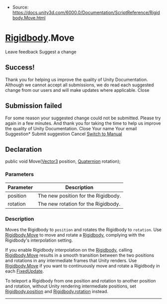 * Source: https://docs.unity3d.com/6000.0/Documentation/ScriptReference/Rigidbody.Move.html

#  [Rigidbody](https://docs.unity3d.com/6000.0/Documentation/ScriptReference/Rigidbody.html).Move
Leave feedback
Suggest a change
## Success!
Thank you for helping us improve the quality of Unity Documentation. Although we cannot accept all submissions, we do read each suggested change from our users and will make updates where applicable.
Close
## Submission failed
For some reason your suggested change could not be submitted. Please <a>try again</a> in a few minutes. And thank you for taking the time to help us improve the quality of Unity Documentation.
Close
Your name Your email Suggestion* Submit suggestion
Cancel
[Switch to Manual](https://docs.unity3d.com/6000.0/Documentation/Manual/class-Rigidbody.html "Go to Rigidbody Component in the Manual")
## Declaration
public void Move([Vector3](https://docs.unity3d.com/6000.0/Documentation/ScriptReference/Vector3.html) position, [Quaternion](https://docs.unity3d.com/6000.0/Documentation/ScriptReference/Quaternion.html) rotation); 
### Parameters
Parameter | Description  
---|---  
position | The new position for the Rigidbody.  
rotation | The new rotation for the Rigidbody.  
### Description
Moves the Rigidbody to `position` and rotates the Rigidbody to `rotation`.
Use [Rigidbody.Move](https://docs.unity3d.com/6000.0/Documentation/ScriptReference/Rigidbody.Move.html) to move and rotate a [Rigidbody](https://docs.unity3d.com/6000.0/Documentation/ScriptReference/Rigidbody.html), complying with the Rigidbody's interpolation setting.  
  
If you enable Rigidbody interpolation on the [Rigidbody](https://docs.unity3d.com/6000.0/Documentation/ScriptReference/Rigidbody.html), calling [Rigidbody.Move](https://docs.unity3d.com/6000.0/Documentation/ScriptReference/Rigidbody.Move.html) results in a smooth transition between the two positions and rotations in any intermediate frames that Unity renders. Use [Rigidbody.Move](https://docs.unity3d.com/6000.0/Documentation/ScriptReference/Rigidbody.Move.html) if you want to continuously move and rotate a Rigidbody in each [FixedUpdate](https://docs.unity3d.com/6000.0/Documentation/ScriptReference/PlayerLoop.FixedUpdate.html).  
  
To teleport a Rigidbody from one position and rotation to another position and rotation, without Unity rendering intermediate positions, set [Rigidbody.position](https://docs.unity3d.com/6000.0/Documentation/ScriptReference/Rigidbody-position.html) and [Rigidbody.rotation](https://docs.unity3d.com/6000.0/Documentation/ScriptReference/Rigidbody-rotation.html) instead.
* * *
